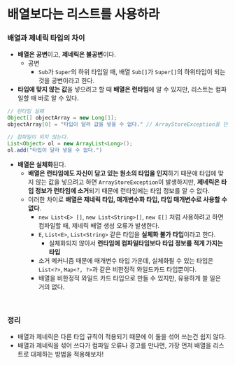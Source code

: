# 배열보다는 리스트를 사용하라

 ### 배열과 제네릭 타입의 차이

* **배열은 공변**이고, **제네릭은 불공변**이다.
  * 공변
    * `Sub`가 `Super`의 하위 타입일 때, 배열 `Sub[]`가 `Super[]`의 하위타입이 되는 것을 공변이라고 한다.
* **타입에 맞지 않는 값**을 넣으려고 할 때 **배열은 런타임**에 알 수 있지만, 리스트는 컴파일할 때 바로 알 수 있다.

```java
// 런타임 실패
Object[] objectArray = new Long[1];
objectArray[0] = "타입이 달라 값을 넣을 수 없다." // ArrayStoreException을 던진다.
```

```java
// 컴파일이 되지 않는다.
List<Object> ol = new ArrayList<Long>();
ol.add("타입이 달라 넣을 수 없다.") 
```

* **배열은 실체화**된다.
  * **배열은 런타임에도 자신이 담고 있는 원소의 타입을 인지**하기 때문에 타입에 맞지 않는 값을 넣으려고 하면 `ArrayStoreException`이 발생하지만, **제네릭은 타입 정보가 런타임에 소거**되기 때문에 런타임에는 타입 정보를 알 수 없다.
  * 이러한 차이로 **배열은 제네릭 타입, 매개변수화 타입, 타입 매개변수로 사용할 수 없다**.
    * `new List<E> []`, `new List<String>[]`, `new E[]` 처럼 사용하려고 하면 컴파일할 때, 제네릭 배열 생성 오류가 발생한다.
    * `E`, `List<E>`, `List<String>` 같은 타입을 **실체화 불가 타입**이라고 한다.
      * 실체화되지 않아서 **런타임에 컴파일타임보다 타입 정보를 적게 가지는 타입**
    * 소거 메커니즘 때문에 매개변수 타입 가운데, 실체화될 수 있는 타입은 `List<?>`, `Map<?, ?>`과 같은 비한정적 와일드카드 타입뿐이다.
    * 배열을 비한정적 와일드 카드 타입으로 만들 수 있지만, 유용하게 쓸 일은 거의 없다.

<br>

### 정리

* 배열과 제네릭은 다른 타입 규칙이 적용되기 때문에 이 둘을 섞어 쓰는건 쉽지 않다.
* 배열과 제네릭을 섞어 쓰다가 컴파일 오류나 경고를 만나면, 가장 먼저 배열을 리스트로 대체하는 방법을 적용해보자!
